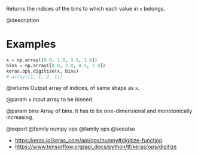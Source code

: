 Returns the indices of the bins to which each value in `x` belongs.

@description

# Examples
```python
x = np.array([0.0, 1.0, 3.0, 1.6])
bins = np.array([0.0, 3.0, 4.5, 7.0])
keras.ops.digitize(x, bins)
# array([1, 1, 2, 1])
```

@returns
Output array of indices, of same shape as `x`.

@param x
Input array to be binned.

@param bins
Array of bins. It has to be one-dimensional and monotonically
increasing.

@export
@family numpy ops
@family ops
@seealso
+ <https:/keras.io/keras_core/api/ops/numpy#digitize-function>
+ <https://www.tensorflow.org/api_docs/python/tf/keras/ops/digitize>
